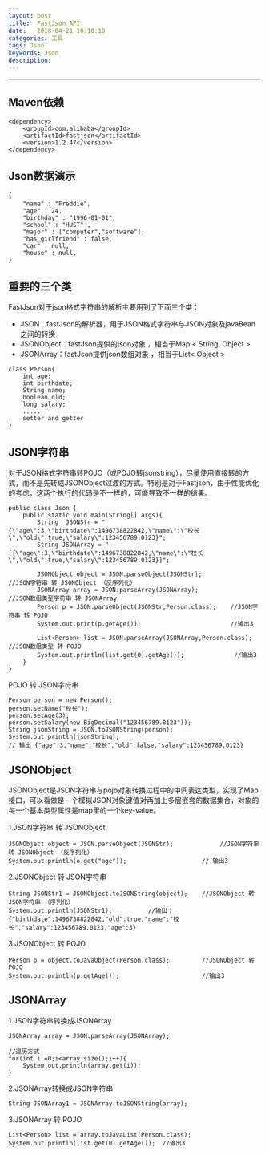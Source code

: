 ```yaml
---
layout: post
title:  FastJson API
date:   2018-04-21 10:10:10
categories: 工具
tags: Json
keywords: Json
description: 
---
```


----------
## Maven依赖

```
<dependency>
    <groupId>com.alibaba</groupId>
    <artifactId>fastjson</artifactId>
    <version>1.2.47</version>
</dependency>
```
## Json数据演示
```
{
    "name" : "Freddie"，
    "age" : 24,
    "birthday" : "1996-01-01",
    "school" : "HUST" ,
    "major" : ["computer","software"],
    "has_girlfriend" : false,
    "car" : null,
    "house" : null,
}
```

## 重要的三个类

FastJson对于json格式字符串的解析主要用到了下面三个类： 

 * JSON：fastJson的解析器，用于JSON格式字符串与JSON对象及javaBean之间的转换 
 * JSONObject：fastJson提供的json对象 ，相当于Map < String, Object >
 * JSONArray：fastJson提供json数组对象 ，相当于List< Object >


```
class Person{
    int age;
    int birthdate;
    String name;
    boolean old;
    long salary;
    .....
    setter and getter 
}
```
## JSON字符串

对于JSON格式字符串转POJO（或POJO转jsonstring），尽量使用直接转的方式，而不是先转成JSONObject过渡的方式。特别是对于Fastjson，由于性能优化的考虑，这两个执行的代码是不一样的，可能导致不一样的结果。
```
public class Json {
    public static void main(String[] args){
        String  JSONStr = "{\"age\":3,\"birthdate\":1496738822842,\"name\":\"校长\",\"old\":true,\"salary\":123456789.0123}";
        String JSONArray = "[{\"age\":3,\"birthdate\":1496738822842,\"name\":\"校长\",\"old\":true,\"salary\":123456789.0123}]";

        JSONObject object = JSON.parseObject(JSONStr);             //JSON字符串 转 JSONObject （反序列化）
        JSONArray array = JSON.parseArray(JSONArray);             //JSON数组类型字符串 转 JSONArray
        Person p = JSON.parseObject(JSONStr,Person.class);    //JSON字符串 转 POJO
        System.out.print(p.getAge());                         //输出3
        
        List<Person> list = JSON.parseArray(JSONArray,Person.class);   //JSON数组类型 转 POJO
        System.out.println(list.get(0).getAge());              //输出3
    }
}
```
POJO 转 JSON字符串
```
Person person = new Person();
person.setName("校长");
person.setAge(3);
person.setSalary(new BigDecimal("123456789.0123"));
String jsonString = JSON.toJSONString(person);
System.out.println(jsonString);
// 输出 {"age":3,"name":"校长","old":false,"salary":123456789.0123}
```
## JSONObject
JSONObject是JSON字符串与pojo对象转换过程中的中间表达类型，实现了Map接口，可以看做是一个模拟JSON对象键值对再加上多层嵌套的数据集合，对象的每一个基本类型属性是map里的一个key-value。

1.JSON字符串 转 JSONObject
```
JSONObject object = JSON.parseObject(JSONStr);             //JSON字符串 转 JSONObject （反序列化）
System.out.println(o.get("age"));                     // 输出3
```
2.JSONObject 转 JSON字符串
```
String JSONStr1 = JSONObject.toJSONString(object);    //JSONObject 转 JSON字符串 （序列化）
System.out.println(JSONStr1);          //输出：{"birthdate":1496738822842,"old":true,"name":"校长","salary":123456789.0123,"age":3}
```
3.JSONObject 转 POJO
```
Person p = object.toJavaObject(Person.class);         //JSONObject 转 POJO
System.out.println(p.getAge());                       //输出3
```



## JSONArray

1.JSON字符串转换成JSONArray
```
JSONArray array = JSON.parseArray(JSONArray);

//遍历方式
for(int i =0;i<array.size();i++){
    System.out.println(array.get(i));
}
```
2.JSONArray转换成JSON字符串
```
String JSONArray1 = JSONArray.toJSONString(array);
```
3.JSONArray 转 POJO
```
List<Person> list = array.toJavaList(Person.class);
System.out.println(list.get(0).getAge());  //输出3
```
